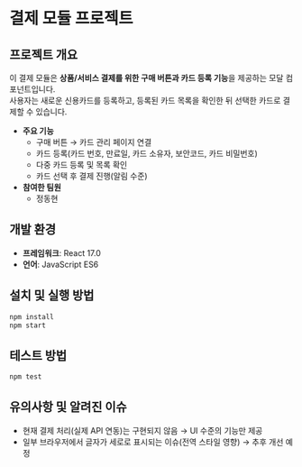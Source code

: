 # 결제 모듈 프로젝트

## 프로젝트 개요
이 결제 모듈은 **상품/서비스 결제를 위한 구매 버튼과 카드 등록 기능**을 제공하는 모달 컴포넌트입니다.  
사용자는 새로운 신용카드를 등록하고, 등록된 카드 목록을 확인한 뒤 선택한 카드로 결제할 수 있습니다.

- **주요 기능**  
  - 구매 버튼 → 카드 관리 페이지 연결  
  - 카드 등록(카드 번호, 만료일, 카드 소유자, 보안코드, 카드 비밀번호)  
  - 다중 카드 등록 및 목록 확인  
  - 카드 선택 후 결제 진행(알림 수준)  
- **참여한 팀원**  
  - 정동현

## 개발 환경
- **프레임워크**: React 17.0  
- **언어**: JavaScript ES6  

## 설치 및 실행 방법
```bash
npm install
npm start

````
## 테스트 방법

```bash
npm test
```

## 유의사항 및 알려진 이슈

* 현재 결제 처리(실제 API 연동)는 구현되지 않음 → UI 수준의 기능만 제공
* 일부 브라우저에서 글자가 세로로 표시되는 이슈(전역 스타일 영향) → 추후 개선 예정
